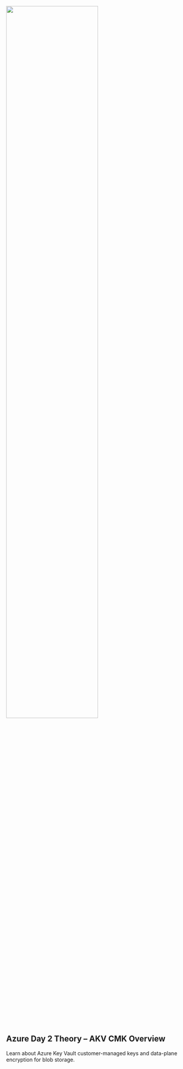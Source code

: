 <img src='https://github.com/user-attachments/assets/0ce41038-66c2-4146-a1ab-674790ecf941' width='70%'><br><h2>Azure Day 2 Theory – AKV CMK Overview</h2><p>Learn about Azure Key Vault customer-managed keys and data-plane encryption for blob storage.</p>
